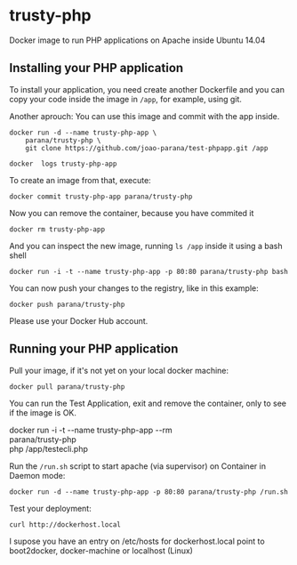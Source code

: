 # trusty-php

Docker image to run PHP applications on Apache inside Ubuntu 14.04

## Installing your PHP application

To install your application, you need create another Dockerfile and
you can copy your code inside the image in `/app`, for example, using git.

Another aprouch: You can use this image and commit with the app inside.

    docker run -d --name trusty-php-app \
        parana/trusty-php \
        git clone https://github.com/joao-parana/test-phpapp.git /app

    docker  logs trusty-php-app

To create an image from that, execute:

    docker commit trusty-php-app parana/trusty-php

Now you can remove the container, because you have commited it

    docker rm trusty-php-app

And you can inspect the new image, running `ls /app` inside it using a bash shell

    docker run -i -t --name trusty-php-app -p 80:80 parana/trusty-php bash    

You can now push your changes to the registry, like in this example:

    docker push parana/trusty-php

Please use your Docker Hub account.

## Running your PHP application

Pull your image, if it's not yet on your local docker machine:

	docker pull parana/trusty-php

You can run the Test Application, exit and remove the container, only to see 
if the image is OK.

  docker run -i -t --name trusty-php-app --rm \
         parana/trusty-php \
         php /app/testecli.php

Run the `/run.sh` script to start apache (via supervisor) on 
Container in Daemon mode:

	docker run -d --name trusty-php-app -p 80:80 parana/trusty-php /run.sh

Test your deployment:

	curl http://dockerhost.local

I supose you have an entry on /etc/hosts for dockerhost.local point 
to boot2docker, docker-machine or localhost (Linux)
